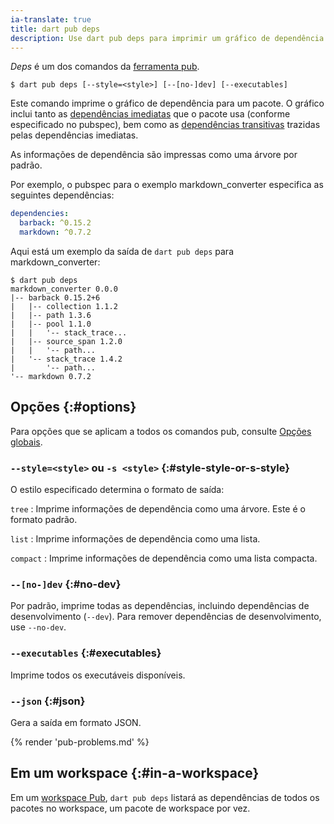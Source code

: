 ```yaml
---
ia-translate: true
title: dart pub deps
description: Use dart pub deps para imprimir um gráfico de dependência para um pacote.
---
```


_Deps_ é um dos comandos da [ferramenta pub](/tools/pub/cmd).

```plaintext
$ dart pub deps [--style=<style>] [--[no-]dev] [--executables]
```

Este comando imprime o gráfico de dependência para um pacote.
O gráfico inclui tanto as
[dependências imediatas](/tools/pub/glossary#immediate-dependency)
que o pacote usa (conforme especificado no pubspec), bem como as
[dependências transitivas](/tools/pub/glossary#transitive-dependency)
trazidas pelas dependências imediatas.

As informações de dependência são impressas como uma árvore por padrão.

Por exemplo, o pubspec para o exemplo markdown_converter especifica
as seguintes dependências:

```yaml
dependencies:
  barback: ^0.15.2
  markdown: ^0.7.2
```

Aqui está um exemplo da saída de `dart pub deps` para markdown_converter:

```console
$ dart pub deps
markdown_converter 0.0.0
|-- barback 0.15.2+6
|   |-- collection 1.1.2
|   |-- path 1.3.6
|   |-- pool 1.1.0
|   |   '-- stack_trace...
|   |-- source_span 1.2.0
|   |   '-- path...
|   '-- stack_trace 1.4.2
|       '-- path...
'-- markdown 0.7.2
```

## Opções {:#options}

Para opções que se aplicam a todos os comandos pub, consulte
[Opções globais](/tools/pub/cmd#global-options).

### `--style=<style>` ou `-s <style>` {:#style-style-or-s-style}

O estilo especificado determina o formato de saída:

`tree`
: Imprime informações de dependência como uma árvore. Este é o
  formato padrão.

`list`
: Imprime informações de dependência como uma lista.

`compact`
: Imprime informações de dependência como uma lista compacta.

### `--[no-]dev` {:#no-dev}

Por padrão, imprime todas as dependências,
incluindo dependências de desenvolvimento (`--dev`).
Para remover dependências de desenvolvimento, use `--no-dev`.

### `--executables` {:#executables}

Imprime todos os executáveis disponíveis.

### `--json` {:#json}

Gera a saída em formato JSON.


{% render 'pub-problems.md' %}

## Em um workspace {:#in-a-workspace}

Em um [workspace Pub](/tools/pub/workspaces), `dart pub deps` listará
as dependências de todos os pacotes no workspace, um pacote de workspace por vez.